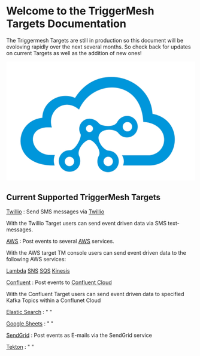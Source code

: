 # Welcome to the TriggerMesh Targets Documentation

The Triggermesh Targets are still in production so this document will be evoloving rapidly over the next several months. So check back for updates on current Targets as well as the addition of new ones!

![](../images/tmLogo.png)

## Current Supported TriggerMesh Targets 

[Twillio](./twilio.md) : Send SMS messages via [Twillio](https://www.twilio.com/)

With the Twillio Target users can send event driven data via SMS text-messages.

[AWS](./aws.md) : Post events to several [AWS](https://aws.amazon.com) services.

With the AWS target TM console users can send event driven data to the following AWS services:

[Lambda](https://aws.amazon.com/lambda/)
[SNS](https://aws.amazon.com/sns/)
[SQS](https://aws.amazon.com/sqs/)
[Kinesis](https://aws.amazon.com/kinesis/)

[Confluent](./confluent.md) : Post events to [Confluent Cloud](https://www.confluent.io/)

With the Confluent Target users can send event driven data to specified Kafka Topics within a Conflunet Cloud 

[Elastic Search](./elasticsearch.md) : " "

[Google Sheets](./googlesheet.md) : " "

[SendGrid](./sendgrid.md) : Post events as E-mails via the SendGrid service

[Tekton](./tekton.md) : " "




